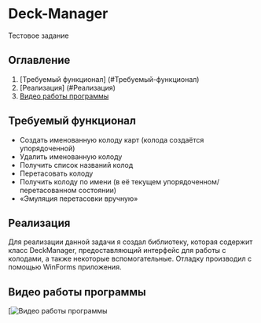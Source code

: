 # Deck-Manager
Тестовое задание

## Оглавление
1. [Требуемый функционал] (#Требуемый-функционал)
2. [Реализация] (#Реализация)
3. [Видео работы программы](#Видео-работы-программы)

## Требуемый функционал 
* Создать именованную колоду карт (колода создаётся упорядоченной)
*	Удалить именованную колоду
*	Получить список названий колод
*	Перетасовать колоду
*	Получить колоду по имени (в её текущем упорядоченном/перетасованном состоянии)
* «Эмуляция перетасовки вручную»

## Реализация 
Для реализации данной задачи я создал библиотеку, которая содержит класс DeckManager, предоставляющий интерфейс для работы с колодами, а также некоторые вспомогательные. 
Отладку производил с помощью WinForms приложения.
## Видео работы программы
[![Видео работы программы]()
